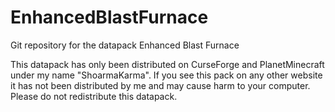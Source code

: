 # EnhancedBlastFurnace
Git repository for the datapack Enhanced Blast Furnace


This datapack has only been distributed on CurseForge and PlanetMinecraft under my name "ShoarmaKarma".
If you see this pack on any other website it has not been distributed by me and may cause harm to your computer.
Please do not redistribute this datapack.
